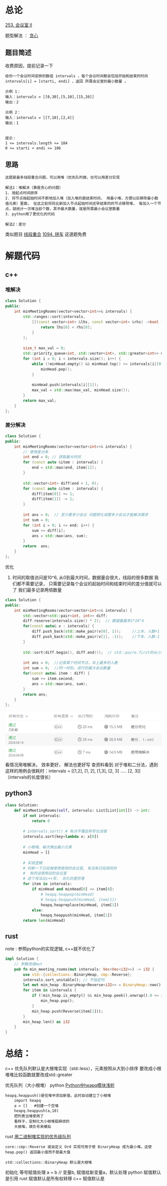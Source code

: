 
# 总论
[253. 会议室 II](https://leetcode.cn/problems/meeting-rooms-ii/description/)

题型解法 ： [贪心](..\leetcode.md#贪心题)

## 题目简述
收费原因，提前记录一下
```
给你一个会议时间安排的数组 intervals ，每个会议时间都会包括开始和结束的时间 intervals[i] = [starti, endi] ，返回 所需会议室的最小数量 。

示例 1：
输入：intervals = [[0,30],[5,10],[15,20]]
输出：2

示例 2：
输入：intervals = [[7,10],[2,4]]
输出：1
 

提示：
1 <= intervals.length <= 104
0 <= starti < endi <= 106
```

## 思路
```
这题是最多线段重合问题，可以用堆（优先队列做，也可以用差分实现

解法1：堆解决（算是贪心的问题）
1. 按起点时间排序
2. 将节点按起始时间不断地加入堆（加入堆的是结束时间， 用最小堆，方便以后移除最小数值元素）里面， 在这之前将将比新加入节点起始时间还早结束的的节点移除堆， 每加入一个节点，就统计一次堆当前个数，其中最大数量，就是所需最小会议室数量
3. python用了更优化的代码 

解法2：差分
``` 

类似题目
[线段重合](https://www.nowcoder.com/practice/1ae8d0b6bb4e4bcdbf64ec491f63fc37)
[1094. 拼车](https://leetcode.cn/problems/car-pooling/description/) 这道题免费



# 解题代码
##  c++

### 堆解决
```c++
class Solution {
public:
    int minMeetingRooms(vector<vector<int>>& intervals) {
        std::ranges::sort(intervals, 
            [](const vector<int> &lhs, const vector<int> &rhs) ->bool {
                return lhs[0] < rhs[0];
            }
        );

        size_t max_val = 0;
        std::priority_queue<int, std::vector<int>, std::greater<int>> minHead;
        for (int i = 0; i < intervals.size(); i++) {
            while (!minHead.empty() && minHead.top() <= intervals[i][0]) {
                minHead.pop();
            }

            minHead.push(intervals[i][1]);
            max_val = std::max(max_val, minHead.size());
        }
        return max_val;
    }
};
```

### 差分解决
```c++
class Solution {
public:
    int minMeetingRooms(vector<vector<int>>& intervals) {
        // 使用差分来
        int end = 0; // 获取最大时间
        for (const auto &item : intervals) {
            end = std::max(end, item[1]);
        }

        std::vector<int> diff(end + 1, 0);
        for (const auto &item : intervals) {
            diff[item[0]] += 1;
            diff[item[1]] -= 1;
        }

        int ans = 0;  // 至少要多少会议 问题转化成要多少会议才能解决需求
        int sum = 0;
        for (int i = 0; i <= end; i++) {
            sum += diff[i];
            ans = std::max(ans, sum);
        }
        return  ans;
    }
};
```

优化
1. 时间的取值访问是10^6, 从0到最大时间，数据量会很大，线段的很多数据
   我们都不需要记录， 只需要记录每个会议的起始时间和结束时间的差分值就可以了
   我们最多记录两倍数量 
```c++
class Solution {
public:
    int minMeetingRooms(vector<vector<int>>& intervals) {
        std::vector<std::pair<int, int>> diff;
        diff.reserve(intervals.size() * 2);  // 数据量最多2*10^4
        for(const auto& v : intervals) {
            diff.push_back(std::make_pair(v[0], 1));     //上车，人数+1
            diff.push_back(std::make_pair(v[1], -1));    //下车，人数-1
        }

        std::sort(diff.begin(), diff.end());  // std::paire.first的从小到大排序的

        int ans = 0;  //记录某个时间节点，车上最多的人数
        int sum = 0;  //同一时刻，进行的最大会议数量
        for(const auto& item : diff) {
            sum += item.second;
            ans = std::max(ans, sum);
        }
        return ans;
    }
};
```

![alt text](image.png)
看情况用堆解决， 效率更好， 解法也更好写
查资料看到 
    对于堆和二分法，遇到这样的用例会很耗时：intervals = [[1,2], [1, 2], [1,3], [2, 3] ..... [2, 3]] （intervals的长度很长）


## python3
```python
class Solution:
    def minMeetingRooms(self, intervals: List[List[int]]) -> int:
        if not intervals:
            return 0

        # intervals.sort() # 有点不懂这样写也没错
        intervals.sort(key=lambda x: x[0])

        # 小根堆，每次弹出最小元素
        minHead = []

        # 实现逻辑
        # 判断一下已经被使用使用的会议室, 有没有已经用完的
        #  有的话使用旧的会议室
        # 这个写法比c++写， 优化的更厉害
        for item in intervals:
            if minHead and minHead[0] <= item[0]:
                # heapq.heappop(minHead)
                # heapq.heappush(minHead, item[1])
                heapq.heapreplace(minHead, item[1])
            else:
                heapq.heappush(minHead, item[1])
        return len(minHead)
```

## rust
note : 参照python的实现逻辑, c++就不优化了
```rust
impl Solution {
    // 参数改成mut 
    pub fn min_meeting_rooms(mut intervals: Vec<Vec<i32>>) -> i32 {
        use std::{collections::BinaryHeap, cmp::Reverse};
        intervals.sort_unstable(); // 不指定吗 
        let mut min_heap :BinaryHeap<Reverse<i32>> = BinaryHeap::new();
        for item in &intervals {
            if (!min_heap.is_empty() && min_heap.peek().unwrap().0 <= item[0]) {
                min_heap.pop();
            }
            min_heap.push(Reverse(item[1]));
        }
        min_heap.len() as i32
    }
}
```

# 总结： 
c++ 优先队列默认是大根堆实现（std::less），元素按照从大到小排序
    要改成小根堆堆比较函数就要改成std::greater

优先队列（大小根堆）
python 
    [Python中heapq模块浅析](https://blog.csdn.net/chandelierds/article/details/91357784)

    heapq.heappush()是往堆中添加新值，此时自动建立了小根堆
        import heapq
        a = []   #创建一个空堆
        heapq.heappush(a,18)
        把列表当堆使用了
        看样子，定制化大小根堆挺麻烦的
        大根堆，填负号来模拟

rust 
    [用二进制堆实现的优先级队列](https://wangchujiang.com/rust-cn-document-for-docker/std/alloc/collections/binary_heap/struct.BinaryHeap.html)

    core::cmp::Reverse 或自定义 Ord 实现可用于使 BinaryHeap 成为最小堆。这使 heap.pop() 返回最小值而不是最大值

    std::collections::BinaryHeap 默认是大根堆


初始化  等号赋值处理
a = b // 变量b, 赋值给新变量a，默认处理 
    python 赋值默认是引用 
    rust 赋值默认是所有权转移 
    c++ 赋值默认是

